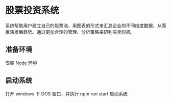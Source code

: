 # 股票投资系统

系统帮助用户建立自己的股票池，用图表的形式来汇总企业的不同维度数据，从而推演发展趋势。通过更加合理的管理、分析策略来研判买卖时机。

## 准备环境

安装 [Node 环境](https://nodejs.org/en/download/)

## 启动系统

打开 windows 下 DOS 窗口，并执行 npm run start 启动系统
